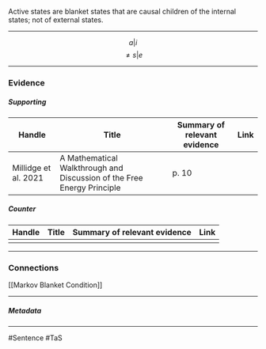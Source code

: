 Active states are blanket states that are causal children of the internal states; not of external states. 
***
$$ a|i $$
$$ \not= s|e $$
***
### Evidence
##### Supporting

| Handle               | Title                                                                  | Summary of relevant evidence | Link                                |
| -------------------- | ---------------------------------------------------------------------- | ---------------------------- | ----------------------------------- |
| Millidge et al. 2021 | A Mathematical Walkthrough and Discussion of the Free Energy Principle | p. 10                        | [](http://arxiv.org/abs/2108.13343) |
##### Counter
| Handle | Title | Summary of relevant evidence | Link |
| ------ | ----- | ---------------------------- | ---- |
|        |       |                              |      |

***
### Connections
[[Markov Blanket Condition]]
***
##### Metadata
***
#Sentence
#TaS